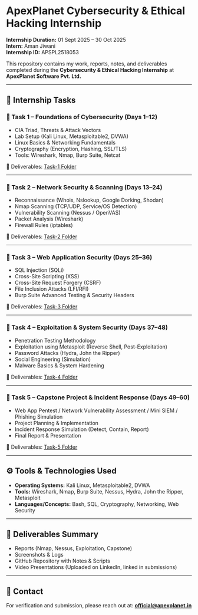 # ApexPlanet Cybersecurity & Ethical Hacking Internship
**Internship Duration:** 01 Sept 2025 – 30 Oct 2025  
**Intern:** Aman Jiwani  
**Internship ID:** APSPL2518053  

This repository contains my work, reports, notes, and deliverables completed during the **Cybersecurity & Ethical Hacking Internship** at **ApexPlanet Software Pvt. Ltd.**

---

## 📌 Internship Tasks

### 🔹 Task 1 – Foundations of Cybersecurity (Days 1–12)
- CIA Triad, Threats & Attack Vectors  
- Lab Setup (Kali Linux, Metasploitable2, DVWA)  
- Linux Basics & Networking Fundamentals  
- Cryptography (Encryption, Hashing, SSL/TLS)  
- Tools: Wireshark, Nmap, Burp Suite, Netcat  

📂 Deliverables: [Task-1 Folder](./Task-1_Foundations-of-Cybersecurity)

---

### 🔹 Task 2 – Network Security & Scanning (Days 13–24)
- Reconnaissance (Whois, Nslookup, Google Dorking, Shodan)  
- Nmap Scanning (TCP/UDP, Service/OS Detection)  
- Vulnerability Scanning (Nessus / OpenVAS)  
- Packet Analysis (Wireshark)  
- Firewall Rules (iptables)  

📂 Deliverables: [Task-2 Folder](./Task-2_Network-Security-Scanning)

---

### 🔹 Task 3 – Web Application Security (Days 25–36)
- SQL Injection (SQLi)  
- Cross-Site Scripting (XSS)  
- Cross-Site Request Forgery (CSRF)  
- File Inclusion Attacks (LFI/RFI)  
- Burp Suite Advanced Testing & Security Headers  

📂 Deliverables: [Task-3 Folder](./Task-3_Web-Application-Security)

---

### 🔹 Task 4 – Exploitation & System Security (Days 37–48)
- Penetration Testing Methodology  
- Exploitation using Metasploit (Reverse Shell, Post-Exploitation)  
- Password Attacks (Hydra, John the Ripper)  
- Social Engineering (Simulation)  
- Malware Basics & System Hardening  

📂 Deliverables: [Task-4 Folder](./Task-4_Exploitation-System-Security)

---

### 🔹 Task 5 – Capstone Project & Incident Response (Days 49–60)
- Web App Pentest / Network Vulnerability Assessment / Mini SIEM / Phishing Simulation  
- Project Planning & Implementation  
- Incident Response Simulation (Detect, Contain, Report)  
- Final Report & Presentation  

📂 Deliverables: [Task-5 Folder](./Task-5_Capstone-Incident-Response)

---

## ⚙️ Tools & Technologies Used
- **Operating Systems:** Kali Linux, Metasploitable2, DVWA  
- **Tools:** Wireshark, Nmap, Burp Suite, Nessus, Hydra, John the Ripper, Metasploit  
- **Languages/Concepts:** Bash, SQL, Cryptography, Networking, Web Security  

---

## 📜 Deliverables Summary
- Reports (Nmap, Nessus, Exploitation, Capstone)  
- Screenshots & Logs  
- GitHub Repository with Notes & Scripts  
- Video Presentations (Uploaded on LinkedIn, linked in submissions)  

---

## 📧 Contact
For verification and submission, please reach out at: **official@apexplanet.in**  
